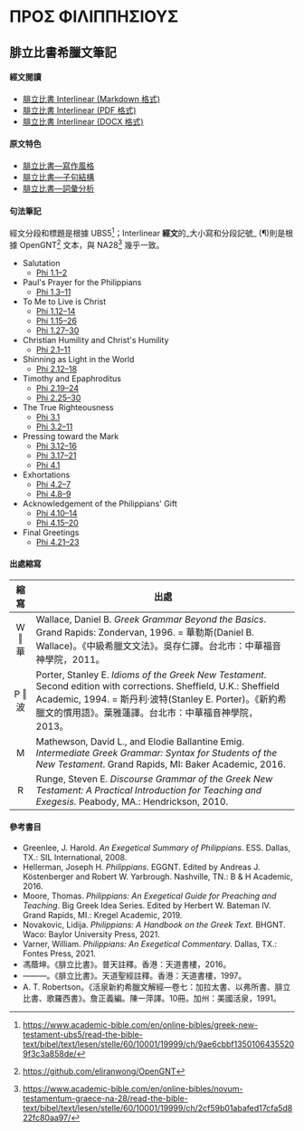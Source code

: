 # ΠΡΟΣ ΦΙΛΙΠΠΗΣΙΟΥΣ

## 腓立比書希臘文筆記

#### 經文閱讀
- [腓立比書 Interlinear (Markdown 格式)](Philippians-Interlinear.md)
- [腓立比書 Interlinear (PDF 格式)](Philippians-Interlinear.pdf)
- [腓立比書 Interlinear (DOCX 格式)](Philippians-Interlinear.docx)


#### 原文特色
- [腓立比書—寫作風格](Philippians-Style.md)  
- [腓立比書—子句結構](Philippians-Clause.md)  
- [腓立比書—詞彙分析](Philippians-Vocabulary.md)  

#### 句法筆記
經文分段和標題是根據 UBS5[^1]；Interlinear **經文**的_大小寫和分段記號_ (¶)則是根據 OpenGNT[^2] 文本，與 NA28[^3] 幾乎一致。

- Salutation
	- [Phi 1.1–2](Phi%201.1–2.md)
- Paul's Prayer for the Philippians
	- [Phi 1.3–11](Phi%201.3–11.md)
- To Me to Live is Christ
	- [Phi 1.12–14](Phi%201.12%E2%80%9314.md)
	- [Phi 1.15–26](Phi%201.15%E2%80%9326.md)
	- [Phi 1.27–30](Phi%201.27%E2%80%9330.md)
- Christian Humility and Christ's Humility
	- [Phi 2.1–11](Phi%202.1%E2%80%9311.md)
- Shinning as Light in the World
	- [Phi 2.12–18](Phi%202.12%E2%80%9318.md)
- Timothy and Epaphroditus
	- [Phi 2.19–24](Phi%202.19%E2%80%9324.md)
	- [Phi 2.25–30](Phi%202.25%E2%80%9330.md)
- The True Righteousness
	- [Phi 3.1](Phi%203.1.md)
	- [Phi 3.2–11](Phi%203.2%E2%80%9311.md)
- Pressing toward the Mark
	- [Phi 3.12–16](Phi%203.12–16.md)
	- [Phi 3.17–21](Phi%203.17%E2%80%9321.md)
	- [Phi 4.1](Phi%204.1.md)
- Exhortations
	- [Phi 4.2–7](Phi%204.2%E2%80%937.md)
	- [Phi 4.8–9](Phi%204.8%E2%80%939.md)
- Acknowledgement of the Philippians' Gift
	- [Phi 4.10–14](Phi%204.10%E2%80%9314.md)
	- [Phi 4.15–20](Phi%204.15%E2%80%9320.md)
- Final Greetings
	- [Phi 4.21–23](Phi%204.21%E2%80%9323.md)

#### 出處縮寫
縮寫 | 出處
:--:| --
W ‖ 華 | Wallace, Daniel B. *Greek Grammar Beyond the Basics*. Grand Rapids: Zondervan, 1996. = 華勒斯(Daniel B. Wallace)。《中級希臘文文法》。吳存仁譯。台北市：中華福音神學院，2011。
P ‖ 波 | Porter, Stanley E. *Idioms of the Greek New Testament*. Second edition with corrections. Sheffield, U.K.: Sheffield Academic, 1994. = 斯丹利‧波特(Stanley E. Porter)。《新約希臘文的慣用語》。葉雅蓮譯。台北市：中華福音神學院，2013。
M | Mathewson, David L., and Elodie Ballantine Emig. *Intermediate Greek Grammar: Syntax for Students of the New Testament*. Grand Rapids, MI: Baker Academic, 2016.
R | Runge, Steven E. *Discourse Grammar of the Greek New Testament: A Practical Introduction for Teaching and Exegesis*. Peabody, MA.: Hendrickson, 2010.

#### 參考書目
- Greenlee, J. Harold. _An Exegetical Summary of Philippians_. ESS. Dallas, TX.: SIL International, 2008.
- Hellerman, Joseph H. _Philippians_. EGGNT. Edited by Andreas J. Köstenberger and Robert W. Yarbrough. Nashville, TN.: B & H Academic, 2016.
- Moore, Thomas. _Philippians: An Exegetical Guide for Preaching and Teaching_. Big Greek Idea Series. Edited by Herbert W. Bateman IV. Grand Rapids, MI.: Kregel Academic, 2019.
- Novakovic, Lidija. _Philippians: A Handbook on the Greek Text._ BHGNT. Waco: Baylor University Press, 2021.
- Varner, William. _Philippians: An Exegetical Commentary._ Dallas, TX.: Fontes Press, 2021.
- 馮蔭坤。《腓立比書》。普天註釋。香港：天道書樓，2016。
- ———。《腓立比書》。天道聖經註釋。香港：天道書樓，1997。
-  A. T. Robertson。《活泉新約希臘文解經—卷七：加拉太書、以弗所書、腓立比書、歌羅西書》。詹正義編。陳一萍譯。10冊。加州：美國活泉，1991。


[^1]: https://www.academic-bible.com/en/online-bibles/greek-new-testament-ubs5/read-the-bible-text/bibel/text/lesen/stelle/60/10001/19999/ch/9ae6cbbf13501064355209f3c3a858de/
[^2]: https://github.com/eliranwong/OpenGNT
[^3]: https://www.academic-bible.com/en/online-bibles/novum-testamentum-graece-na-28/read-the-bible-text/bibel/text/lesen/stelle/60/10001/19999/ch/2cf59b01abafed17cfa5d822fc80aa97/